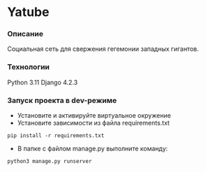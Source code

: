 # Yatube
### Описание
Социальная сеть для свержения гегемонии западных гигантов.
### Технологии
Python 3.11
Django 4.2.3
### Запуск проекта в dev-режиме
- Установите и активируйте виртуальное окружение
- Установите зависимости из файла requirements.txt
```
pip install -r requirements.txt
``` 
- В папке с файлом manage.py выполните команду:
```
python3 manage.py runserver
```